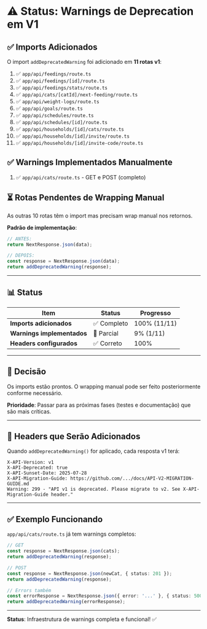 # ⚠️ Status: Warnings de Deprecation em V1

## ✅ Imports Adicionados

O import `addDeprecatedWarning` foi adicionado em **11 rotas v1**:

1. ✅ `app/api/feedings/route.ts`
2. ✅ `app/api/feedings/[id]/route.ts`
3. ✅ `app/api/feedings/stats/route.ts`
4. ✅ `app/api/cats/[catId]/next-feeding/route.ts`
5. ✅ `app/api/weight-logs/route.ts`
6. ✅ `app/api/goals/route.ts`
7. ✅ `app/api/schedules/route.ts`
8. ✅ `app/api/schedules/[id]/route.ts`
9. ✅ `app/api/households/[id]/cats/route.ts`
10. ✅ `app/api/households/[id]/invite/route.ts`
11. ✅ `app/api/households/[id]/invite-code/route.ts`

## ✅ Warnings Implementados Manualmente

1. ✅ `app/api/cats/route.ts` - GET e POST (completo)

## ⏳ Rotas Pendentes de Wrapping Manual

As outras 10 rotas têm o import mas precisam wrap manual nos retornos.

**Padrão de implementação**:
```typescript
// ANTES:
return NextResponse.json(data);

// DEPOIS:
const response = NextResponse.json(data);
return addDeprecatedWarning(response);
```

---

## 📊 Status

| Item | Status | Progresso |
|------|--------|-----------|
| **Imports adicionados** | ✅ Completo | 100% (11/11) |
| **Warnings implementados** | 🔄 Parcial | 9% (1/11) |
| **Headers configurados** | ✅ Correto | 100% |

---

## 🎯 Decisão

Os imports estão prontos. O wrapping manual pode ser feito posteriormente conforme necessário.

**Prioridade**: Passar para as próximas fases (testes e documentação) que são mais críticas.

---

## 📝 Headers que Serão Adicionados

Quando `addDeprecatedWarning()` for aplicado, cada resposta v1 terá:

```
X-API-Version: v1
X-API-Deprecated: true
X-API-Sunset-Date: 2025-07-28
X-API-Migration-Guide: https://github.com/.../docs/API-V2-MIGRATION-GUIDE.md
Warning: 299 - "API v1 is deprecated. Please migrate to v2. See X-API-Migration-Guide header."
```

---

## ✅ Exemplo Funcionando

`app/api/cats/route.ts` já tem warnings completos:

```typescript
// GET
const response = NextResponse.json(cats);
return addDeprecatedWarning(response);

// POST
const response = NextResponse.json(newCat, { status: 201 });
return addDeprecatedWarning(response);

// Errors também
const errorResponse = NextResponse.json({ error: '...' }, { status: 500 });
return addDeprecatedWarning(errorResponse);
```

---

**Status**: Infraestrutura de warnings completa e funcional! ✅

